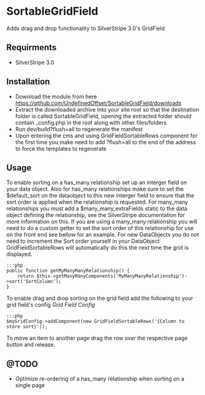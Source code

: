 SortableGridField
=================

Adds drag and drop functionality to SilverStripe 3.0's GridField

## Requirments
* SilverStripe 3.0

## Installation
* Download the module from here https://github.com/UndefinedOffset/SortableGridField/downloads
* Extract the downloaded archive into your site root so that the destination folder is called SortableGridField, 
opening the extracted folder should contain _config.php in the root along with other files/folders
* Run dev/build?flush=all to regenerate the manifest
* Upon entering the cms and using GridFieldSortableRows component for the first time you make need to 
add ?flush=all to the end of the address to force the templates to regenerate

## Usage
To enable sorting on a has_many relationship set up an interger field on your data object. Also for has_many 
relationships make sure to set the $default_sort on the dataobject to this new interger field to ensure 
that the sort order is applied when the relationship is requested. For many_many relationships you must add a 
$many_many_extraFields static to the data object defining the relationship, see the SilverStripe 
documentation for more information on this. If you are using a many_many relationship you will need 
to do a custom getter to set the sort order of this relationship for use on the front end see 
bellow for an example. For new DataObjects you do not need to increment the Sort order yourself in your 
DataObject GridFieldSortableRows will automatically do this the next time the grid is displayed.


    :::php
    public function getMyManyManyRelationship() {
        return $this->getManyManyComponents('MyManyManyRelationship')->sort('SortColumn');
    }


To enable drag and drop sorting on the grid field add the following to your grid field's config
*Grid Field Config*

    :::php
    $myGridConfig->addComponent(new GridFieldSortableRows('{Column to store sort}'));

To move an item to another page drag the row over the respective page button and release.

## @TODO
* Optimize re-ordering of a has_many relationship when sorting on a single page

